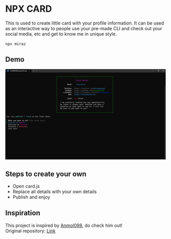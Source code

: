 # NPX CARD

This is used to create little card with your profile information. It can be used as an interactive way to people use your pre-made CLI and check out your social media, etc and get to know me in unique style.

```
npx miraz
```

## Demo

![demo](./images/demo.png)

## Steps to create your own

- Open card.js
- Replace all details with your own details
- Publish and enjoy

## Inspiration

This project is inspired by [Anmol098](https://github.com/anmol098/), do check him out! \
Original repository: [Link](https://github.com/anmol098/npx_card)
